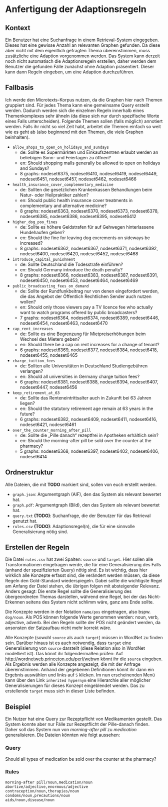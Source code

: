 # Anfertigung der Adaptionsregeln

## Kontext

Ein Benutzer hat eine Suchanfrage in einem Retrieval-System eingegeben. Dieses hat eine gewisse Anzahl an relevanten Graphen gefunden. Da diese aber nicht mit dem eigentlich gefragten Thema übereinstimmen, muss zusätzliche eine Adaption vorgenommen werden. Das System kann derzeit noch nicht automatisch die Adaptionsregeln erstellen, daher werden dem Benutzer die gefunden Fälle zunächst ohne Adaption präsentiert. Dieser kann dann Regeln eingeben, um eine Adaption durchzuführen.

## Fallbasis

Ich werde den Microtexts-Korpus nutzen, da die Graphen hier nach Themen gruppiert sind. Für jedes Thema kann eine gemeinsame Query erstellt werden. Dadurch werden sich die einzelnen Regeln innerhalb eines Themenkomplexes sehr ähneln (da diese sich nur durch spezifische Worte eines Falls unterscheiden). Folgende Themen sollen (falls möglich) annotiert werden. Falls ihr nicht so viel Zeit habt, arbeitet die Themen einfach so weit wie es geht ab (also beginnend mit den Themen, die viele Graphen beinhalten).

- `allow_shops_to_open_on_holidays_and_sundays`
  - de: Sollte es Supermärkten und Einkaufszentren erlaubt werden an beliebigen Sonn- und Feiertagen zu öffnen?
  - en: Should shopping malls generally be allowed to open on holidays and Sundays?
  - 8 graphs: nodeset6375, nodeset6410, nodeset6419, nodeset6449, nodeset6451, nodeset6457, nodeset6462, nodeset6466
- `health_insurance_cover_complementary_medicine`
  - de: Sollten die gesetzlichen Krankenkassen Behandlungen beim Natur- oder Heilpraktiker zahlen?
  - en: Should public health insurance cover treatments in complementary and alternative medicine?
  - 8 graphs: nodeset6363, nodeset6370, nodeset6373, nodeset6378, nodeset6385, nodeset6386, nodeset6395, nodeset6412
- `higher_dog_poo_fines`
  - de: Sollte es höhere Geldstrafen für auf Gehwegen hinterlassene Hundehaufen geben?
  - en: Should the fine for leaving dog excrements on sideways be increased?
  - 8 graphs: nodeset6362, nodeset6367, nodeset6371, nodeset6392, nodeset6400, nodeset6420, nodeset6452, nodeset6468
- `introduce_capital_punishment`
  - de: Sollte Deutschland die Todesstrafe einführen?
  - en: Should Germany introduce the death penalty?
  - 8 graphs: nodeset6366, nodeset6383, nodeset6387, nodeset6391, nodeset6450, nodeset6453, nodeset6464, nodeset6469
- `public_broadcasting_fees_on_demand`
  - de: Sollte der Rundfunkbeitrag nur von denen eingefordert werden, die das Angebot der Öffentlich Rechtlichen Sender auch nutzen wollen?
  - en: Should only those viewers pay a TV licence fee who actually want to watch programs offered by public broadcasters?
  - 7 graphs: nodeset6364, nodeset6374, nodeset6389, nodeset6446, nodeset6454, nodeset6463, nodeset6470
- `cap_rent_increases`
  - de: Sollte es eine Begrenzung für Mietpreiserhöhungen beim Wechsel des Mieters geben?
  - en: Should there be a cap on rent increases for a change of tenant?
  - 6 graphs: nodeset6369, nodeset6377, nodeset6384, nodeset6418, nodeset6455, nodeset6465
- `charge_tuition_fees`
  - de: Sollten alle Universitäten in Deutschland Studiengebühren verlangen?
  - en: Should all universities in Germany charge tuition fees?
  - 6 graphs: nodeset6381, nodeset6388, nodeset6394, nodeset6407, nodeset6447, nodeset6456
- `keep_retirement_at_63`
  - de: Sollte das Renteneintrittsalter auch in Zukunft bei 63 Jahren liegen?
  - en: Should the statutory retirement age remain at 63 years in the future?
  - 6 graphs: nodeset6382, nodeset6409, nodeset6411, nodeset6416, nodeset6421, nodeset6461
- `over_the_counter_morning_after_pill`
  - de: Sollte die „Pille danach“ rezeptfrei in Apotheken erhältlich sein?
  - en: Should the morning-after pill be sold over the counter at the pharmacy?
  - 5 graphs: nodeset6368, nodeset6397, nodeset6402, nodeset6406, nodeset6414

## Ordnerstruktur

Alle Dateien, die mit **TODO** markiert sind, sollen von euch erstellt werden.

- `graph.json`: Argumentgraph (AIF), den das System als relevant bewertet hat.
- `graph.pdf`: Argumentgraph (Bild), den das System als relevant bewertet hat.
- `query.txt` **(TODO)**: Suchanfrage, die der Benutzer für das Retrieval genutzt hat.
- `rules.csv` **(TODO)**: Adaptionsregel(n), die für eine sinnvolle Generalisierung nötig sind.

## Erstellen der Regeln

Die Datei `rules.csv` hat zwei Spalten: `source` und `target`. Hier sollen alle Transformationen eingetragen werde, die für eine Generalisierung des Falls (anhand der spezifizierten Query) nötig sind. Es ist wichtig, dass hier wirklich alle Konzepte erfasst sind, die verändert werden müssen, da diese Regeln den Gold-Standard wiederspiegeln. Dabei sollte die wichtigste Regel am Anfang der Datei stehen, die übrigen folgen mit absteigender Relevanz. Anders gesagt: Die erste Regel sollte die Generalisierung des übergeordneten Themas darstellen, während eine Regel, bei der das Nicht-Erkennen seitens des System nicht schlimm wäre, ganz ans Ende sollte.

Die Konzepte werden in der Notation `name/pos` eingetragen, also bspw. `dog/noun`. Als POS können folgende Werte genommen werden: noun, verb, adjective, adverb. Bei den Regeln sollte der POS nicht geändert werden, da ansonsten der Satzaufbau nicht mehr korrekt wäre.

Alle Konzepte (sowohl `source` als auch `target`) müssen in WordNet zu finden sein. Darüber hinaus ist es auch notwendig, dass `target` eine Generalisierung von `source` darstellt (diese Relation also in WordNet modelliert ist). Das könnt ihr folgendermaßen prüfen: Auf <http://wordnetweb.princeton.edu/perl/webwn> könnt ihr die `source` eingeben. Als Ergebnis werden alle Konzepte angezeigt, die mit der Anfrage übereinstimmen. Anhand der gegebenen Definitionen könnt ihr dann ein Ergebnis auswählen und links auf `S` klicken. Im nun erscheinenden Menü kann über den Link `inherited hypernym` eine Hierarchie aller möglicher Generalisierungen für dieses Konzept eingeblendet werden. Das zu erstellende `target` muss sich in dieser Liste befinden.

## Beispiel

Ein Nutzer hat eine Query zur Rezeptpflicht von Medikamenten gestellt. Das System konnte aber nur Fälle zur Rezeptflicht der Pille-danach finden. Daher soll das System nun von _morning-after pill_ zu _medication_ generalisieren. Die Dateien könnten wie folgt aussehen:

### Query

Should all types of medication be sold over the counter at the pharmacy?

### Rules

```csv
morning-after pill/noun,medication/noun
abortive/adjective,enormous/adjective
contraception/noun,therapies/noun
condoms/noun,precautions/noun
aids/noun,disease/noun
```

